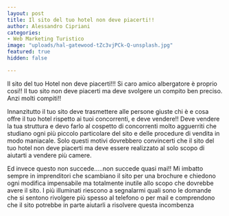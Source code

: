 ```yaml
---
layout: post
title: Il sito del tuo hotel non deve piacerti!!
author: Alessandro Cipriani
categories:
- Web Marketing Turistico
image: "uploads/hal-gatewood-tZc3vjPCk-Q-unsplash.jpg"
featured: true
hidden: false

---
```

Il sito del tuo Hotel non deve piacerti!!! 
Si caro amico albergatore è proprio cosi!! Il tuo sito non deve piacerti ma deve svolgere un compito ben preciso. 
Anzi molti compiti!!<br>
<p>
Innanzitutto il tuo sito deve trasmettere alle persone giuste chi è e cosa offre il tuo hotel rispetto ai tuoi concorrenti, e deve vendere!!
Deve vendere la tua struttura e devo farlo al cospetto di concorrenti molto agguerriti che studiano ogni più piccolo particolare del sito e delle procedure di vendita in modo maniacale. 
Solo questi motivi dovrebbero convincerti che il sito del tuo hotel non deve piacerti ma deve essere realizzato al solo scopo di aiutarti a vendere più camere.</p>
Ed invece questo non succede…..non succede quasi mai!!
Mi imbatto sempre in imprenditori che scambiano il sito per una brochure e chiedono ogni modifica impensabile ma totalmente inutile allo scopo che dovrebbe avere il sito. I più illuminati riescono a segnalarmi quali sono le domande che si sentono rivolgere più spesso al telefono o per mail e comprendono che il sito potrebbe in parte aiutarli a risolvere questa incombenza